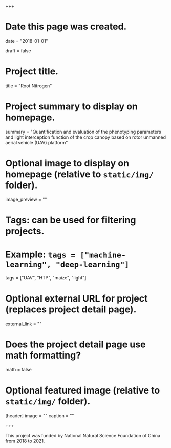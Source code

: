 +++
# Date this page was created.
date = "2018-01-01"

draft = false

# Project title.
title = "Root Nitrogen"

# Project summary to display on homepage.
summary = "Quantification and evaluation of the phenotyping parameters and light interception function of the crop canopy based on rotor unmanned aerial vehicle (UAV) platform"

# Optional image to display on homepage (relative to `static/img/` folder).
image_preview = ""

# Tags: can be used for filtering projects.
# Example: `tags = ["machine-learning", "deep-learning"]`
tags = ["UAV", "HTP", "maize", "light"]

# Optional external URL for project (replaces project detail page).
external_link = ""

# Does the project detail page use math formatting?
math = false

# Optional featured image (relative to `static/img/` folder).
[header]
image = ""
caption = ""

+++

This project was funded by National Natural Science Foundation of China from 2018 to 2021.



